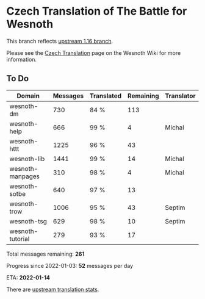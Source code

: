# Czech Translation of The Battle for Wesnoth

This branch reflects [upstream 1.16 branch](https://github.com/wesnoth/wesnoth/tree/1.16).

Please see the [Czech Translation](https://wiki.wesnoth.org/CzechTranslation) page on the Wesnoth Wiki for more information.

## To Do

Domain | Messages | Translated | Remaining | Translator
------ | -------- | ---------- | --------- | ----------
wesnoth-dm | 730 | 84 % | 113 |
wesnoth-help | 666 | 99 % | 4 | Michal
wesnoth-httt | 1225 | 96 % | 43 |
wesnoth-lib | 1441 | 99 % | 14 | Michal
wesnoth-manpages | 310 | 98 % | 4 | Michal
wesnoth-sotbe | 640 | 97 % | 13 |
wesnoth-trow | 1006 | 95 % | 43 | Septim
wesnoth-tsg | 629 | 98 % | 10 | Septim
wesnoth-tutorial | 279 | 93 % | 17 |

Total messages remaining: **261**

Progress since 2022-01-03: **52** messages per day

ETA: **2022-01-14**

There are [upstream translation stats](https://www.wesnoth.org/gettext/?view=langs&version=branch&lang=cs).
